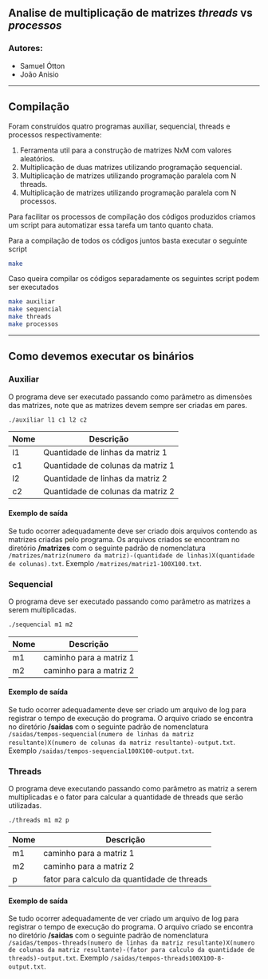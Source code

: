 
## Analise de multiplicação de matrizes ***threads*** vs ***processos***
### Autores:
- Samuel Ótton
- João Anisio
---
## Compilação
Foram construídos quatro programas auxiliar, sequencial, threads e processos respectivamente:
 1. Ferramenta util para a construção de matrizes NxM com valores aleatórios.
 2. Multiplicação de duas matrizes utilizando programação sequencial.
 3. Multiplicação de matrizes utilizando programação paralela com N threads.
 4. Multiplicação de matrizes utilizando programação paralela com N processos.

 Para facilitar os processos de compilação dos códigos produzidos criamos um script para automatizar essa tarefa um tanto quanto chata.

 Para a compilação de todos os códigos juntos basta executar o seguinte script
 ```bash
make
 ```

Caso queira compilar os códigos separadamente os seguintes script podem ser executados
```bash
make auxiliar
make sequencial
make threads
make processos
```
---
## Como devemos executar os binários
### Auxiliar
O programa deve ser executado passando como parâmetro as dimensões das matrizes, note que as matrizes devem sempre ser criadas em pares.
```bash
./auxiliar l1 c1 l2 c2
```
| Nome | Descrição |
| ---- | --------- |
| l1 | Quantidade de linhas da matriz 1 |
| c1 | Quantidade de colunas da matriz 1 |
| l2 | Quantidade de linhas da matriz 2 |
| c2 | Quantidade de colunas da matriz 2 |

#### Exemplo de saída
Se tudo ocorrer adequadamente deve ser criado dois arquivos contendo as matrizes criadas pelo programa. Os arquivos criados se encontram no diretório **/matrizes** com o seguinte padrão de nomenclatura `/matrizes/matriz(numero da matriz)-(quantidade de linhas)X(quantidade de colunas).txt`. Exemplo `/matrizes/matriz1-100X100.txt`.

### Sequencial
O programa deve ser executado passando como parâmetro as matrizes a serem multiplicadas.
```bash
./sequencial m1 m2
```
| Nome | Descrição |
| ---- | --------- |
| m1 | caminho para a matriz 1 |
| m2 | caminho para a matriz 2 |

#### Exemplo de saída
Se tudo ocorrer adequadamente deve ser criado um arquivo de log para registrar o tempo de execução do programa. O arquivo criado se encontra no diretório **/saidas** com o seguinte padrão de nomenclatura `/saidas/tempos-sequencial(numero de linhas da matriz resultante)X(numero de colunas da matriz resultante)-output.txt`. Exemplo `/saidas/tempos-sequencial100X100-output.txt`.

### Threads
O programa deve executando passando como parâmetro as matriz a serem multiplicadas e o fator para calcular a quantidade de threads que serão utilizadas.
```bash
./threads m1 m2 p
```
| Nome | Descrição |
| ---- | --------- |
| m1 | caminho para a matriz 1 |
| m2 | caminho para a matriz 2 |
| p | fator para calculo da quantidade de threads |

#### Exemplo de saída
Se tudo ocorrer adequadamente de ver criado um arquivo de log para registrar o tempo de execução do programa. O arquivo criado se encontra no diretório **/saidas** com o seguinte padrão de nomenclatura `/saidas/tempos-threads(numero de linhas da matriz resultante)X(numero de colunas da matriz resultante)-(fator para calculo da quantidade de threads)-output.txt`. Exemplo `/saidas/tempos-threads100X100-8-output.txt`.

